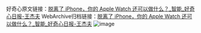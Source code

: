 好奇心原文链接：[脱离了 iPhone，你的 Apple Watch 还可以做什么？_智能_好奇心日报-王杰夫](https://www.qdaily.com/articles/8713.html)
WebArchive归档链接：[脱离了 iPhone，你的 Apple Watch 还可以做什么？_智能_好奇心日报-王杰夫](http://web.archive.org/web/20190623153336/https://www.qdaily.com/articles/8713.html)
![image](http://ww3.sinaimg.cn/large/007d5XDply1g3vdq56du8j30u035u7wh)